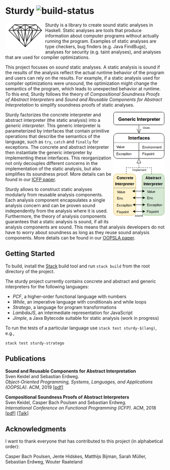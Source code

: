 # Sturdy ![build-status](https://travis-ci.org/svenkeidel/sturdy.svg?branch=master)

<img align="left" alt="Sturdy Logo" src="/logo.svg" width="25%">

Sturdy is a library to create sound static analyses in Haskell.
Static analyses are tools that produce information about computer programs without actually running the program.
Examples of static analyses are type checkers, bug finders (e.g. Java FindBugs), analyses for security (e.g. taint analyses), and analyses that are used for compiler optimizations.

This project focuses on _sound_ static analyses.
A static analysis is sound if the results of the analysis reflect the actual runtime behavior of the program and users can rely on the results.
For example, if a static analysis used for compiler optimizations were unsound, the optimization might change the semantics of the program, which leads to unexpected behavior at runtime.
To this end, Sturdy follows the theory of _Compositional Soundness Proofs of Abstract Interpreters_ and _Sound and Reusable Components for Abstract Interpretation_ to simplify soundness proofs of static analyses.

<img align="right" alt="Sturdy Overview" src="/overview.png">

Sturdy factorizes the concrete interpreter and abstract interpreter (the static analysis) into a _generic interpreter_.
This generic interpreter is parameterized by interfaces that contain primitive operations that describe the semantics of the language, such as `try`, `catch` and `finally` for exceptions.
The concrete and abstract interpreter then instantiate the generic interpreter by implementing these interfaces.
This reorganization not only decouples different concerns in the implementation of the static analysis, but also simplifies its soundness proof.
More details can be found in our [ICFP paper](https://dl.acm.org/citation.cfm?id=3236767).

Sturdy allows to construct static analyses modularly from reusable analysis components.
Each analysis component encapsulates a single analysis concern and can be proven sound independently from the analysis where it is used.
Furthermore, the theory of analysis components guarantees that a static analysis is sound, if all its analysis components are sound.
This means that analysis developers do not have to worry about soundness as long as they reuse sound analysis components.
More details can be found in our [OOPSLA paper](https://svenkeidel.de/papers/analysis-components.pdf).

## Getting Started

To build, install the [Stack](https://www.haskellstack.org/) build tool and run `stack build` from the root directory of the project.

The sturdy project currently contains concrete and abstract and generic interpreters for the following languages:
* _PCF_, a higher-order functional language with numbers
* _While_, an imperative language with conditionals and while loops
* _Stratego_, a language for program transformations
* _LambdaJS_, an intermediate representation for JavaScript
* _Jimple_, a Java Bytecode suitable for static analysis (work in progress)

To run the tests of a particular language use `stack test sturdy-$(lang)`, e.g.,
```
stack test sturdy-stratego
```

## Publications

**Sound and Reusable Components for Abstract Interpretation**  
Sven Keidel and Sebastian Erdweg.  
_Object-Oriented Programming, Systems, Languages, and Applications (OOPSLA)_.
ACM, 2019
[[pdf]](https://svenkeidel.de/papers/analysis-components.pdf)


**Compositional Soundness Proofs of Abstract Interpreters**  
Sven Keidel, Casper Bach Poulsen and Sebastian Erdweg.  
_International Conference on Functional Programming (ICFP)_.
ACM, 2018
[[pdf]](https://dl.acm.org/citation.cfm?id=3236767)
[[Talk]](https://www.youtube.com/watch?v=zOqSlHAMGt4)

## Acknowledgments

I want to thank everyone that has contributed to this project (in alphabetical order):

Casper Bach Poulsen,
Jente Hidskes,
Matthijs Bijman,
Sarah Müller,
Sebastian Erdweg,
Wouter Raateland
